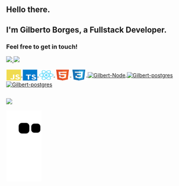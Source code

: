 ## Hello there. 
## I'm Gilberto Borges, a Fullstack Developer.

### Feel free to get in touch!

 <div>
  <a href="https://github.com/GBorges-ncode">  
  <img height="180em" src="https://github-readme-stats.vercel.app/api?username=GBorges-ncode&show_icons=true&theme=dracula&include_all_commits=true&count_private=true"/>
  <img height="180em" src="https://github-readme-stats.vercel.app/api/top-langs/?username=GBorges-ncode&layout=compact&langs_count=7&theme=dracula"/>
</div>
<div style="display: inline_block"><br>
  <img align="center" alt="Gilbert-Js" height="30" width="40" src="https://raw.githubusercontent.com/devicons/devicon/master/icons/javascript/javascript-plain.svg">
  <img align="center" alt="Gilbert-Ts" height="30" width="40" src="https://raw.githubusercontent.com/devicons/devicon/master/icons/typescript/typescript-plain.svg">
  <img align="center" alt="Gilbert-React" height="30" width="40" src="https://raw.githubusercontent.com/devicons/devicon/master/icons/react/react-original.svg">
  <img align="center" alt="Gilbert-HTML" height="30" width="40" src="https://raw.githubusercontent.com/devicons/devicon/master/icons/html5/html5-original.svg">
  <img align="center" alt="Gilbert-CSS" height="30" width="40" src="https://raw.githubusercontent.com/devicons/devicon/master/icons/css3/css3-original.svg">
  <img align="center" alt="Gilbert-Node" height="100" width="60" src="https://cdn.jsdelivr.net/gh/devicons/devicon/icons/nodejs/nodejs-plain-wordmark.svg">
  <img align="center" alt="Gilbert-postgres" height="30" width="40" src="https://cdn.jsdelivr.net/gh/devicons/devicon/icons/postgresql/postgresql-plain.svg">
 <img align="center" alt="Gilbert-postgres" height="40" width="60" src="https://cdn.jsdelivr.net/gh/devicons/devicon/icons/mongodb/mongodb-plain-wordmark.svg">
 </div>
  
  ##
 
<div> 
 
  <a href="https://www.linkedin.com/in/gilbertoborgesdev" target="_blank"><img src="https://img.shields.io/badge/-LinkedIn-%230077B5?style=for-the-badge&logo=linkedin&logoColor=white" target="_blank"></a> 
  
  ![snake animation](https://github.com/GBorges-ncode/GBorges-ncode/blob/output/github-contribution-grid-snake2.svg)
</div>
